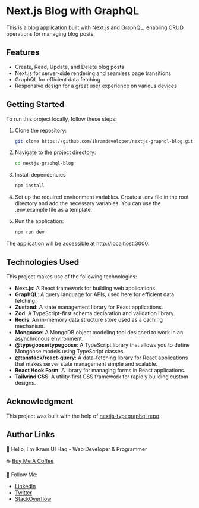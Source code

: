 # Next.js Blog with GraphQL

This is a blog application built with Next.js and GraphQL, enabling CRUD operations for managing blog posts.

## Features

- Create, Read, Update, and Delete blog posts
- Next.js for server-side rendering and seamless page transitions
- GraphQL for efficient data fetching
- Responsive design for a great user experience on various devices

## Getting Started

To run this project locally, follow these steps:

1. Clone the repository:

   ```bash
   git clone https://github.com/ikramdeveloper/nextjs-graphql-blog.git
   ```

2. Navigate to the project directory:
   ```bash
   cd nextjs-graphql-blog
   ```

3. Install dependencies
   ```bash
   npm install
   ```

4. Set up the required environment variables. Create a .env file in the root directory and add the necessary variables. You can use the .env.example file as a template.

5. Run the application:
   ```bash
   npm run dev
   ```

The application will be accessible at http://localhost:3000.

## Technologies Used

This project makes use of the following technologies:

- **Next.js**: A React framework for building web applications.
- **GraphQL**: A query language for APIs, used here for efficient data fetching.
- **Zustand**: A state management library for React applications.
- **Zod**: A TypeScript-first schema declaration and validation library.
- **Redis**: An in-memory data structure store used as a caching mechanism.
- **Mongoose**: A MongoDB object modeling tool designed to work in an asynchronous environment.
- **@typegoose/typegoose**: A TypeScript library that allows you to define Mongoose models using TypeScript classes.
- **@tanstack/react-query**: A data-fetching library for React applications that makes server state management simple and scalable.
- **React Hook Form**: A library for managing forms in React applications.
- **Tailwind CSS**: A utility-first CSS framework for rapidly building custom designs.

## Acknowledgment

This project was built with the help of [nextjs-typegraphql repo](https://github.com/wpcodevo/nextjs-typegraphql-api)

## Author Links

👋 Hello, I'm Ikram Ul Haq - Web Developer & Programmer

☕ [Buy Me A Coffee](https://www.buymeacoffee.com/ikramdeveloper)

🚀 Follow Me:

- [LinkedIn](https://www.linkedin.com/in/ikramdeveloper/)
- [Twitter](https://twitter.com/ikramdeveloper)
- [StackOverflow](https://stackoverflow.com/users/13859212/ikram-ul-haq)
